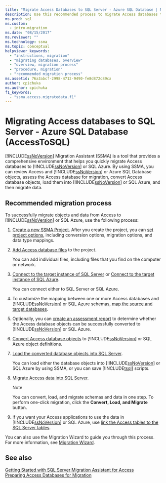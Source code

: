 ```yaml
---
title: "Migrate Access Databases to SQL Server - Azure SQL Database | Microsoft Docs"
description: Use this recommended process to migrate Access databases to SQL Server or Azure SQL Database using SQL Server Migration Assistant (SSMA).
ms.prod: sql
ms.custom:
  - intro-migration
ms.date: "08/15/2017"
ms.reviewer: ""
ms.technology: ssma
ms.topic: conceptual
helpviewer_keywords:
  - "instructions, migration"
  - "migrating databases, overview"
  - "overview, migration process"
  - "procedure, migration"
  - "recommended migration process"
ms.assetid: 76a3abcf-2998-4712-9490-fe8d872c89ca
author: cpichuka 
ms.author: cpichuka 
f1_keywords: 
  - "ssma.access.migratedata.f1"
---
```

# Migrating Access databases to SQL Server - Azure SQL Database (AccessToSQL)
[!INCLUDE[ssNoVersion](../../includes/ssnoversion-md.md)] Migration Assistant (SSMA) is a tool that provides a comprehensive environment that helps you quickly migrate Access databases to [!INCLUDE[ssNoVersion](../../includes/ssnoversion-md.md)] or SQL Azure. By using SSMA, you can review Access and [!INCLUDE[ssNoVersion](../../includes/ssnoversion-md.md)] or Azure SQL Database objects, assess the Access database for migration, convert Access database objects, load them into [!INCLUDE[ssNoVersion](../../includes/ssnoversion-md.md)] or SQL Azure, and then migrate data.  
  
## Recommended migration process  
To successfully migrate objects and data from Access to [!INCLUDE[ssNoVersion](../../includes/ssnoversion-md.md)] or SQL Azure, use the following process:  
  
1.  [Create a new SSMA Project](creating-and-managing-projects-accesstosql.md). After you create the project, you can [set project options](setting-conversion-and-migration-options-accesstosql.md), including conversion options, migration options, and data type mappings.  
  
2.  [Add Access database files](adding-and-removing-access-database-files-accesstosql.md) to the project.  
  
    You can add individual files, including files that you find on the computer or network.  
  
3.  [Connect to the target instance of SQL Server](connecting-to-sql-server-accesstosql.md) or [Connect to the target instance of SQL Azure](connecting-to-azure-sql-db-accesstosql.md).  
  
    You can connect either to SQL Server or SQL Azure.  
  
4.  To customize the mapping between one or more Access databases and [!INCLUDE[ssNoVersion](../../includes/ssnoversion-md.md)] or SQL Azure schemas,  [map the source and target databases](mapping-source-and-target-databases-accesstosql.md).  
  
5.  Optionally, you can [create an assessment report](assessing-access-database-objects-for-conversion-accesstosql.md) to determine whether the Access database objects can be successfully converted to [!INCLUDE[ssNoVersion](../../includes/ssnoversion-md.md)] or SQL Azure.  
  
6.  [Convert Access database objects](converting-access-database-objects-accesstosql.md) to [!INCLUDE[ssNoVersion](../../includes/ssnoversion-md.md)] or SQL Azure object definitions.  
  
7.  [Load the converted database objects into SQL Server](loading-converted-database-objects-into-sql-server-accesstosql.md).  
  
    You can load either the database objects into [!INCLUDE[ssNoVersion](../../includes/ssnoversion-md.md)] or SQL Azure by using SSMA, or you can save [!INCLUDE[tsql](../../includes/tsql-md.md)] scripts.  
  
8.  [Migrate Access data into SQL Server](migrating-access-data-into-sql-server-azure-sql-db-accesstosql.md).  
  
    > [!NOTE]  
    > You can convert, load, and migrate schemas and data in one step. To perform one-click migration, click the **Convert, Load, and Migrate** button.  
  
9. If you want your Access applications to use the data in [!INCLUDE[ssNoVersion](../../includes/ssnoversion-md.md)] or SQL Azure, use [link the Access tables to the SQL Server tables](linking-access-applications-to-sql-server-azure-sql-db-accesstosql.md).  
  
You can also use the Migration Wizard to guide you through this process. For more information, see [Migration Wizard](migration-wizard-accesstosql.md).  
  
## See also  
[Getting Started with SQL Server Migration Assistant for Access](getting-started-with-sql-server-migration-assistant-for-access-accesstosql.md)  
[Preparing Access Databases for Migration](preparing-access-databases-for-migration-accesstosql.md)
